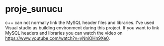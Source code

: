 # proje_sunucu

c++ can not normally link the MySQL header files and libraries. I've used Visual studio as building environment during this project. If you want to link MySQL headers and libraries you can watch the video on https://www.youtube.com/watch?v=yNniOHn9Xe0. 
